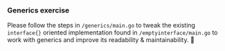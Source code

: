 ### Generics exercise

Please follow the steps in `/generics/main.go` to tweak the existing `interface{}` 
oriented implementation found in `/emptyinterface/main.go` to work with generics
and improve its readability & maintainability. :tada:

